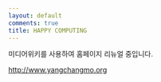 ```yaml
---
layout: default
comments: true
title: HAPPY COMPUTING
---
```


미디어위키를 사용하여 홈페이지 리뉴얼 중입니다.

http://www.yangchangmo.org
